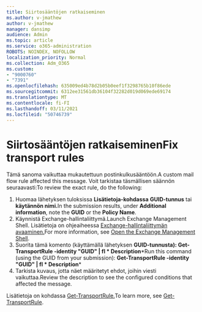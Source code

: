 ```yaml
---
title: Siirtosääntöjen ratkaiseminen
ms.author: v-jmathew
author: v-jmathew
manager: dansimp
audience: Admin
ms.topic: article
ms.service: o365-administration
ROBOTS: NOINDEX, NOFOLLOW
localization_priority: Normal
ms.collection: Adm_O365
ms.custom:
- "9000760"
- "7391"
ms.openlocfilehash: 635009ed4b78d2b05b0eef1f3298765b10f86ede
ms.sourcegitcommit: 6312ee31561db36104f32282d019d069ede69174
ms.translationtype: MT
ms.contentlocale: fi-FI
ms.lasthandoff: 03/11/2021
ms.locfileid: "50746739"
---
```

# <a name="fix-transport-rules"></a><span data-ttu-id="a43ee-102">Siirtosääntöjen ratkaiseminen</span><span class="sxs-lookup"><span data-stu-id="a43ee-102">Fix transport rules</span></span>

<span data-ttu-id="a43ee-103">Tämä sanoma vaikuttaa mukautettuun postinkulkusääntöön.</span><span class="sxs-lookup"><span data-stu-id="a43ee-103">A custom mail flow rule affected this message.</span></span> <span data-ttu-id="a43ee-104">Voit tarkistaa täsmällisen säännön seuraavasti:</span><span class="sxs-lookup"><span data-stu-id="a43ee-104">To review the exact rule, do the following:</span></span>

1. <span data-ttu-id="a43ee-105">Huomaa lähetyksen tuloksissa **Lisätietoja-kohdassa** **GUID-tunnus** tai **käytännön nimi.**</span><span class="sxs-lookup"><span data-stu-id="a43ee-105">In the submission results, under **Additional information**, note the **GUID** or the **Policy Name**.</span></span>
2. <span data-ttu-id="a43ee-106">Käynnistä Exchange-hallintaliittymä.</span><span class="sxs-lookup"><span data-stu-id="a43ee-106">Launch Exchange Management Shell.</span></span> <span data-ttu-id="a43ee-107">Lisätietoja on ohjeaiheessa [Exchange-hallintaliittymän avaaminen.](https://go.microsoft.com/fwlink/?linkid=2101432)</span><span class="sxs-lookup"><span data-stu-id="a43ee-107">For more information, see [Open the Exchange Management Shell](https://go.microsoft.com/fwlink/?linkid=2101432).</span></span>
3. <span data-ttu-id="a43ee-108">Suorita tämä komento (käyttämällä lähetyksen  **GUID-tunnusta): Get-TransportRule -identity "GUID" | fl \* Description**\*</span><span class="sxs-lookup"><span data-stu-id="a43ee-108">Run this command (using the GUID from your submission):  **Get-TransportRule -identity "GUID" | fl \* Description**\*</span></span>
4. <span data-ttu-id="a43ee-109">Tarkista kuvaus, jotta näet määritetyt ehdot, joihin viesti vaikuttaa.</span><span class="sxs-lookup"><span data-stu-id="a43ee-109">Review the description to see the configured conditions that affected the message.</span></span>

<span data-ttu-id="a43ee-110">Lisätietoja on kohdassa [Get-TransportRule.](https://go.microsoft.com/fwlink/?linkid=2101523)</span><span class="sxs-lookup"><span data-stu-id="a43ee-110">To learn more, see [Get-TransportRule](https://go.microsoft.com/fwlink/?linkid=2101523).</span></span>
